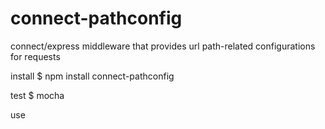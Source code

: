 connect-pathconfig
==================

connect/express middleware that provides url path-related configurations for requests

install
$ npm install connect-pathconfig

test
$ mocha

use
